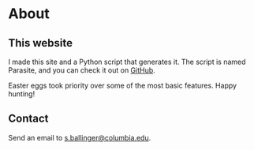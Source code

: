 About
=====

This website
------------

I made this site and a Python script that generates it. The script is named Parasite, and you can check it out on [GitHub](https://github.com/sballin/sballin.github.io).

Easter eggs took priority over some of the most basic features. Happy hunting!

Contact
-------

Send an email to [s.ballinger@columbia.edu](mailto:s.ballinger@columbia.edu).

